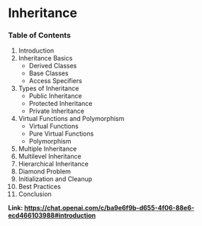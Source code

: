 # Inheritance

### Table of Contents
1. Introduction
2. Inheritance Basics
   - Derived Classes
   - Base Classes
   - Access Specifiers
3. Types of Inheritance
   - Public Inheritance
   - Protected Inheritance
   - Private Inheritance
4. Virtual Functions and Polymorphism
   - Virtual Functions
   - Pure Virtual Functions
   - Polymorphism
5. Multiple Inheritance
6. Multilevel Inheritance
7. Hierarchical Inheritance
8. Diamond Problem
9. Initialization and Cleanup
10. Best Practices
11. Conclusion

**Link: https://chat.openai.com/c/ba9e6f9b-d655-4f06-88e6-ecd466103988#introduction**
